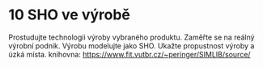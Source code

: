 # 10 SHO ve výrobě
Prostudujte technologii výroby vybraného produktu. Zaměřte se na reálný výrobní podnik. Výrobu modelujte jako SHO. Ukažte propustnost výroby a úzká místa.
knihovna: https://www.fit.vutbr.cz/~peringer/SIMLIB/source/